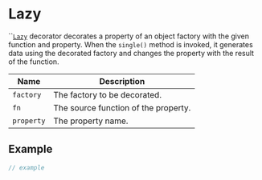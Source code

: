 # Lazy

``[`Lazy`](lazy.md) decorator decorates a property of an object factory with the given function and property. When the `single()` method is invoked, it generates data using the decorated factory and changes the property with the result of the function.

| Name       | Description                          |
| ---------- | ------------------------------------ |
| `factory`  | The factory to be decorated.         |
| `fn`       | The source function of the property. |
| `property` | The property name.                   |

## Example

```typescript
// example
```

